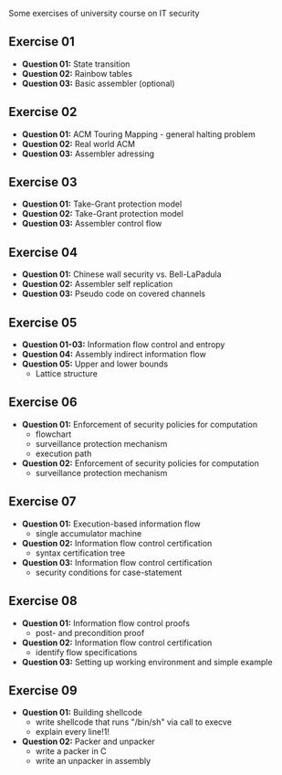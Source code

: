 Some exercises of university course on IT security


Exercise 01
-----------
-   **Question 01:** State transition
-   **Question 02:** Rainbow tables
-   **Question 03:** Basic assembler (optional)

Exercise 02
-----------
-   **Question 01:** ACM Touring Mapping - general halting problem
-   **Question 02:** Real world ACM
-   **Question 03:** Assembler adressing

Exercise 03
-----------
-   **Question 01:** Take-Grant protection model
-   **Question 02:** Take-Grant protection model
-   **Question 03:** Assembler control flow

Exercise 04
-----------
-   **Question 01:** Chinese wall security vs. Bell-LaPadula
-   **Question 02:** Assembler self replication
-   **Question 03:** Pseudo code on covered channels

Exercise 05
-----------
-   **Question 01-03:** Information flow control and entropy
-   **Question 04:** Assembly indirect information flow
-   **Question 05:** Upper and lower bounds
    * Lattice structure

Exercise 06
-----------
-   **Question 01:** Enforcement of security policies for computation
    * flowchart
    * surveillance protection mechanism
    * execution path
-   **Question 02:** Enforcement of security policies for computation
    * surveillance protection mechanism

Exercise 07
-----------
-   **Question 01:** Execution-based information flow
    * single accumulator machine
-   **Question 02:** Information flow control certification
    * syntax certification tree
-   **Question 03:** Information flow control certification
    * security conditions for case-statement

Exercise 08
-----------
-   **Question 01:** Information flow control proofs
    * post- and precondition proof
-   **Question 02:** Information flow control certification
    * identify flow specifications
-   **Question 03:** Setting up working environment and simple example

Exercise 09
-----------
-   **Question 01:** Building shellcode
    * write shellcode that runs "/bin/sh" via call to execve
    * explain every line!1!
-   **Question 02:** Packer and unpacker
    * write a packer in C
    * write an unpacker in assembly
